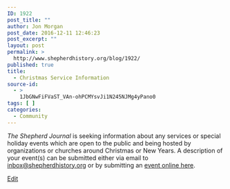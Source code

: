 ```yaml
---
ID: 1922
post_title: ""
author: Jon Morgan
post_date: 2016-12-11 12:46:23
post_excerpt: ""
layout: post
permalink: >
  http://www.shepherdhistory.org/blog/1922/
published: true
title:
  - Christmas Service Information
source-id:
  - >
    1JbGNwFiFVaST_VAn-ohPCMYsvJi1N245NJMg4yPano0
tags: [ ]
categories:
  - Community
---
```

*The Shepherd Journal* is seeking information about any services or special holiday events which are open to the public and being hosted by organizations or churches around Christmas or New Years. A description of your event(s) can be submitted either via email to [inbox@shepherdhistory.org](mailto:inbox@shepherdhistory.org) or by submitting an [event online here](http://www.shepherdhistory.org/submit-an-event/).

[Edit](https://docs.google.com/document/d/1JbGNwFiFVaST_VAn-ohPCMYsvJi1N245NJMg4yPano0/edit?usp=sharing)